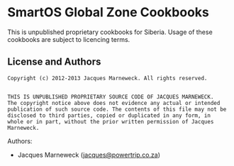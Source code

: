 # SmartOS Global Zone Cookbooks

This is unpublished proprietary cookbooks for Siberia.  Usage of these
cookbooks are subject to licencing terms.

## License and Authors

```
Copyright (c) 2012-2013 Jacques Marneweck. All rights reserved.


THIS IS UNPUBLISHED PROPRIETARY SOURCE CODE OF JACQUES MARNEWECK.
The copyright notice above does not evidence any actual or intended
publication of such source code. The contents of this file may not be
disclosed to third parties, copied or duplicated in any form, in
whole or in part, without the prior written permission of Jacques
Marneweck.
```

Authors:

 * Jacques Marneweck (jacques@powertrip.co.za)
